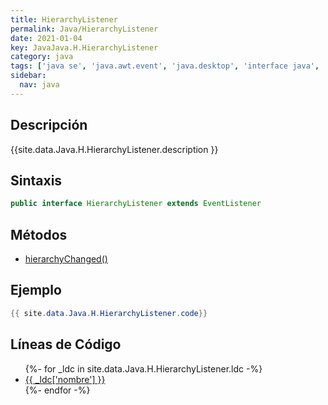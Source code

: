 ```yaml
---
title: HierarchyListener
permalink: Java/HierarchyListener
date: 2021-01-04
key: JavaJava.H.HierarchyListener
category: java
tags: ['java se', 'java.awt.event', 'java.desktop', 'interface java', 'Java 1.3']
sidebar: 
  nav: java
---
```


## Descripción
{{site.data.Java.H.HierarchyListener.description }}

## Sintaxis
~~~java
public interface HierarchyListener extends EventListener
~~~

## Métodos
* [hierarchyChanged()](/Java/HierarchyListener/hierarchyChanged)

## Ejemplo
~~~java
{{ site.data.Java.H.HierarchyListener.code}}
~~~

## Líneas de Código
<ul>
{%- for _ldc in site.data.Java.H.HierarchyListener.ldc -%}
   <li>
       <a href="{{_ldc['url'] }}">{{ _ldc['nombre'] }}</a>
   </li>
{%- endfor -%}
</ul>
